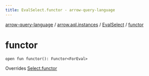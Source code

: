```yaml
---
title: EvalSelect.functor - arrow-query-language
---
```


[arrow-query-language](../../index.html) / [arrow.aql.instances](../index.html) / [EvalSelect](index.html) / [functor](./functor.html)

# functor

`open fun functor(): Functor<ForEval>`

Overrides [Select.functor](../../arrow.aql/-select/functor.html)

